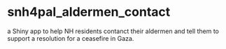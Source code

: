 # snh4pal_aldermen_contact
a Shiny app to help NH residents contanct their aldermen and tell them to support a resolution for a ceasefire in Gaza.
